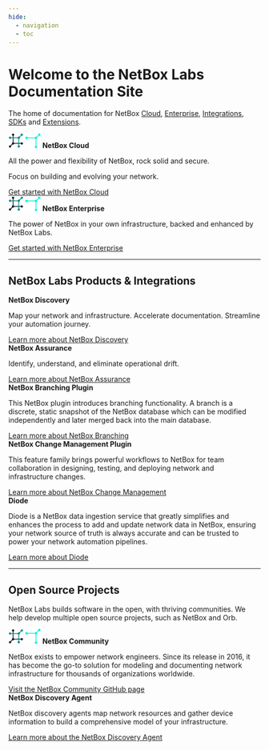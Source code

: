 ```yaml
---
hide:
  - navigation
  - toc
---
```

# Welcome to the NetBox Labs Documentation Site 

The home of documentation for NetBox [Cloud](Administration%20Console/console-access.md), [Enterprise](netbox-enterprise/nbe-overview.md), [Integrations](netbox-integrations/netbox-ansible-collection.md), [SDKs](sdks/pynetbox.md) and [Extensions](netbox-extensions/diode/index.md). 

<div class="grid cards" markdown="1">

<div>
  <img src="/images/netbox-favicon.png" class="nbl-light-img" width="30">
  <img src="/images/netbox-light-favicon.png" class="nbl-dark-img" width="30">
  <strong>NetBox Cloud</strong>
  <p>All the power and flexibility of NetBox, rock solid and secure.</p>
  <p>Focus on building and evolving your network.</p>
  <a href="Administration%20Console/console-access.md">Get started with NetBox Cloud</a>
</div>

<div>
  <img src="/images/netbox-favicon.png" class="nbl-light-img" width="30">
  <img src="/images/netbox-light-favicon.png" class="nbl-dark-img" width="30">
  <strong>NetBox Enterprise</strong>
  <p>The power of NetBox in your own infrastructure, backed and enhanced by NetBox Labs.</p>
  <a href="netbox-enterprise/nbe-overview.md">Get started with NetBox Enterprise</a>
</div>
</div>

---

## NetBox Labs Products & Integrations

<div class="grid cards" markdown="1">

<div>
  <strong>NetBox Discovery</strong>
  <p>Map your network and infrastructure. Accelerate documentation. Streamline your automation journey.</p>
  <a href="netbox-discovery/index.md">Learn more about NetBox Discovery</a>
</div>

<div>
  <strong>NetBox Assurance</strong>
  <p>Identify, understand, and eliminate operational drift.</p>
  <a href="netbox-assurance/index.md">Learn more about NetBox Assurance</a>
</div>

<div>
  <strong>NetBox Branching Plugin</strong>
  <p>This NetBox plugin introduces branching functionality. A branch is a discrete, static snapshot of the NetBox database which can be modified independently and later merged back into the main database.</p>
  <a href="netbox-extensions/branching/index.md">Learn more about NetBox Branching</a>
</div>

<div>
  <strong>NetBox Change Management Plugin</strong>
  <p>This feature family brings powerful workflows to NetBox for team collaboration in designing, testing, and deploying network and infrastructure changes.</p>
  <a href="netbox-extensions/changes/index.md">Learn more about NetBox Change Management</a>
</div>

<div>
  <strong>Diode</strong>
  <p>Diode is a NetBox data ingestion service that greatly simplifies and enhances the process to add and update network data in NetBox, ensuring your network source of truth is always accurate and can be trusted to power your network automation pipelines.</p>
  <a href="netbox-extensions/diode/index.md">Learn more about Diode</a>
</div>
</div>

---

## Open Source Projects

NetBox Labs builds software in the open, with thriving communities. We help develop multiple open source projects, such as NetBox and Orb.

<div class="grid cards" markdown="1">

<div>
  <img src="/images/netbox-favicon.png" class="nbl-light-img" width="30">
  <img src="/images/netbox-light-favicon.png" class="nbl-dark-img" width="30">
  <strong>NetBox Community</strong>
  <p>NetBox exists to empower network engineers. Since its release in 2016, it has become the go-to solution for modeling and documenting network infrastructure for thousands of organizations worldwide.</p>
  <a href="https://github.com/netbox-community/netbox">Visit the NetBox Community GitHub page</a>
</div>

<div>
  <strong>NetBox Discovery Agent</strong>
  <p>NetBox discovery agents map network resources and gather device information to build a comprehensive model of your infrastructure.</p>
  <a href="netbox-discovery/agent/index.md">Learn more about the NetBox Discovery Agent</a>
</div>
</div>